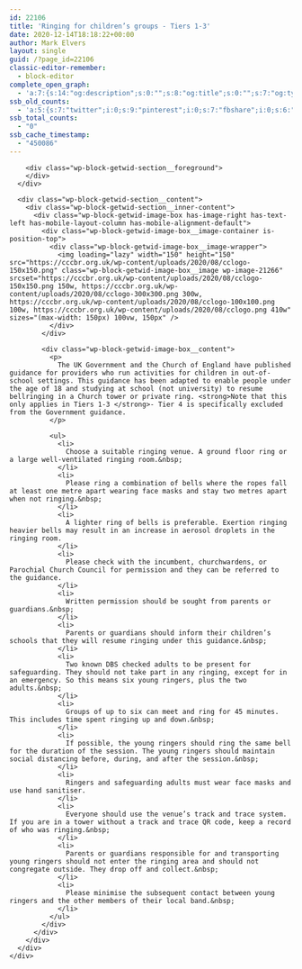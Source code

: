 ```yaml
---
id: 22106
title: 'Ringing for children’s groups - Tiers 1-3'
date: 2020-12-14T18:18:22+00:00
author: Mark Elvers
layout: single
guid: /?page_id=22106
classic-editor-remember:
  - block-editor
complete_open_graph:
  - 'a:7:{s:14:"og:description";s:0:"";s:8:"og:title";s:0:"";s:7:"og:type";s:0:"";s:12:"twitter:card";s:7:"summary";s:15:"twitter:creator";s:0:"";s:19:"twitter:description";s:0:"";s:8:"og:image";s:0:"";}'
ssb_old_counts:
  - 'a:5:{s:7:"twitter";i:0;s:9:"pinterest";i:0;s:7:"fbshare";i:0;s:6:"reddit";i:0;s:6:"tumblr";N;}'
ssb_total_counts:
  - "0"
ssb_cache_timestamp:
  - "450086"
---
```

<div class="wp-block-getwid-section">
  <div class="wp-block-getwid-section__wrapper">
    <div class="wp-block-getwid-section__inner-wrapper">
      <div class="wp-block-getwid-section__background-holder">
        <div class="wp-block-getwid-section__background">
        </div>
        
        <div class="wp-block-getwid-section__foreground">
        </div>
      </div>
      
      <div class="wp-block-getwid-section__content">
        <div class="wp-block-getwid-section__inner-content">
          <div class="wp-block-getwid-image-box has-image-right has-text-left has-mobile-layout-column has-mobile-alignment-default">
            <div class="wp-block-getwid-image-box__image-container is-position-top">
              <div class="wp-block-getwid-image-box__image-wrapper">
                <img loading="lazy" width="150" height="150" src="https://cccbr.org.uk/wp-content/uploads/2020/08/cclogo-150x150.png" class="wp-block-getwid-image-box__image wp-image-21266" srcset="https://cccbr.org.uk/wp-content/uploads/2020/08/cclogo-150x150.png 150w, https://cccbr.org.uk/wp-content/uploads/2020/08/cclogo-300x300.png 300w, https://cccbr.org.uk/wp-content/uploads/2020/08/cclogo-100x100.png 100w, https://cccbr.org.uk/wp-content/uploads/2020/08/cclogo.png 410w" sizes="(max-width: 150px) 100vw, 150px" />
              </div>
            </div>
            
            <div class="wp-block-getwid-image-box__content">
              <p>
                The UK Government and the Church of England have published guidance for providers who run activities for children in out-of-school settings. This guidance has been adapted to enable people under the age of 18 and studying at school (not university) to resume bellringing in a Church tower or private ring. <strong>Note that this only applies in Tiers 1-3 </strong>- Tier 4 is specifically excluded from the Government guidance.
              </p>
              
              <ul>
                <li>
                  Choose a suitable ringing venue. A ground floor ring or a large well-ventilated ringing room.&nbsp;
                </li>
                <li>
                  Please ring a combination of bells where the ropes fall at least one metre apart wearing face masks and stay two metres apart when not ringing.&nbsp;
                </li>
                <li>
                  A lighter ring of bells is preferable. Exertion ringing heavier bells may result in an increase in aerosol droplets in the ringing room.
                </li>
                <li>
                  Please check with the incumbent, churchwardens, or Parochial Church Council for permission and they can be referred to the guidance.
                </li>
                <li>
                  Written permission should be sought from parents or guardians.&nbsp;
                </li>
                <li>
                  Parents or guardians should inform their children’s schools that they will resume ringing under this guidance.&nbsp;
                </li>
                <li>
                  Two known DBS checked adults to be present for safeguarding. They should not take part in any ringing, except for in an emergency. So this means six young ringers, plus the two adults.&nbsp;
                </li>
                <li>
                  Groups of up to six can meet and ring for 45 minutes. This includes time spent ringing up and down.&nbsp;
                </li>
                <li>
                  If possible, the young ringers should ring the same bell for the duration of the session. The young ringers should maintain social distancing before, during, and after the session.&nbsp;
                </li>
                <li>
                  Ringers and safeguarding adults must wear face masks and use hand sanitiser.
                </li>
                <li>
                  Everyone should use the venue’s track and trace system. If you are in a tower without a track and trace QR code, keep a record of who was ringing.&nbsp;
                </li>
                <li>
                  Parents or guardians responsible for and transporting young ringers should not enter the ringing area and should not congregate outside. They drop off and collect.&nbsp;
                </li>
                <li>
                  Please minimise the subsequent contact between young ringers and the other members of their local band.&nbsp;
                </li>
              </ul>
            </div>
          </div>
        </div>
      </div>
    </div>
  </div>
</div>
